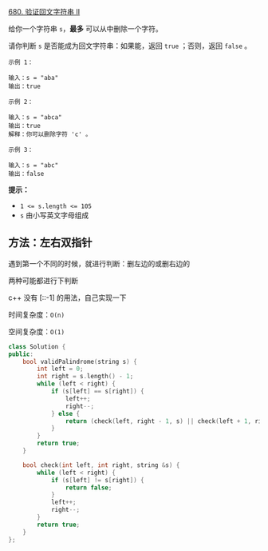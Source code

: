 [680. 验证回文字符串 Ⅱ](https://leetcode-cn.com/problems/valid-palindrome-ii/)

给你一个字符串 `s`，**最多** 可以从中删除一个字符。

请你判断 `s` 是否能成为回文字符串：如果能，返回 `true` ；否则，返回 `false` 。

```
示例 1：

输入：s = "aba"
输出：true

示例 2：

输入：s = "abca"
输出：true
解释：你可以删除字符 'c' 。

示例 3：

输入：s = "abc"
输出：false

```

**提示：**

- `1 <= s.length <= 105`
- `s` 由小写英文字母组成

## 方法：左右双指针

遇到第一个不同的时候，就进行判断：删左边的或删右边的

两种可能都进行下判断

c++ 没有 [::-1] 的用法，自己实现一下

时间复杂度：`O(n)`

空间复杂度：`O(1)`

```cpp
class Solution {
public:
    bool validPalindrome(string s) {
        int left = 0;
        int right = s.length() - 1;
        while (left < right) {
            if (s[left] == s[right]) {
                left++;
                right--;
            } else {
                return (check(left, right - 1, s) || check(left + 1, right, s));
            }
        }
        return true;
    }

    bool check(int left, int right, string &s) {
        while (left < right) {
            if (s[left] != s[right]) {
                return false;
            }
            left++;
            right--;
        }
        return true;
    }
};
```